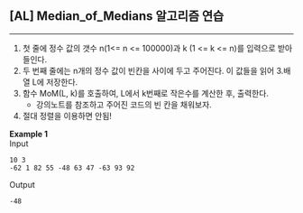## [AL] Median_of_Medians 알고리즘 연습
------------

1. 첫 줄에 정수 값의 갯수 n(1<= n <= 100000)과 k (1 <= k <= n)를 입력으로 받아들인다.
2. 두 번째 줄에는 n개의 정수 값이 빈칸을 사이에 두고 주어진다. 이 값들을 읽어 3.배열 L에 저장한다.
3. 함수 MoM(L, k)를 호출하여, L에서 k번째로 작은수를 계산한 후, 출력한다.
    - 강의노트를 참조하고 주어진 코드의 빈 칸을 채워보자.
4. 절대 정렬을 이용하면 안됨!


**Example 1** <br/>
Input
```
10 3
-62 1 82 55 -48 63 47 -63 93 92
```

Output
```
-48
```
